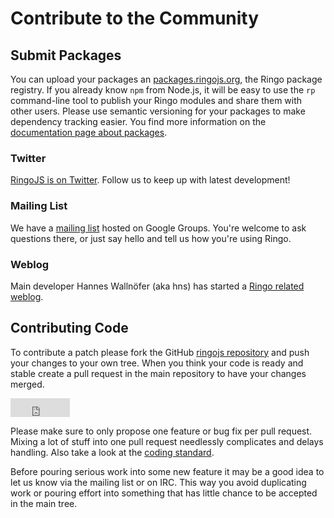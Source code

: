 # Contribute to the Community

## Submit Packages

You can upload your packages an [packages.ringojs.org](http://packages.ringojs.org), the Ringo package registry. If you already know `npm` from Node.js, it will be easy to use the `rp` command-line tool to publish your Ringo modules and share them with other users. Please use semantic versioning for your packages to make dependency tracking easier. You find more information on the [documentation page about packages](/documentation/packages).

### Twitter

[RingoJS is on Twitter](https://twitter.com/ringojs). Follow us to keep up with latest development!

### Mailing List

We have a [mailing list](https://groups.google.com/group/ringojs) hosted on Google Groups. You're welcome to ask questions there, or just say hello and tell us how you're using Ringo.

### Weblog

Main developer Hannes Wallnöfer (aka hns) has started a [Ringo related weblog](http://hns.github.com/).

## Contributing Code

To contribute a patch please fork the GitHub [ringojs repository](https://github.com/ringo/ringojs) and push
your changes to your own tree. When you think your code is ready and stable
create a pull request in the main repository to have your changes merged.

<iframe src="https://ghbtns.com/github-btn.html?user=ringo&amp;repo=ringojs&amp;type=fork&amp;count=true&amp;size=large"
  allowtransparency="true" frameborder="0" scrolling="0" width="95px" height="30px"></iframe>

Please make sure to only propose one feature or bug fix per pull request.
Mixing a lot of stuff into one pull request needlessly complicates and delays
handling. Also take a look at the [coding standard](/documentation/coding_standards).

Before pouring serious work into some new feature it may be a good idea
to let us know via the mailing list or on IRC. This way you avoid duplicating work or pouring
effort into something that has little chance to be accepted in the main tree.
